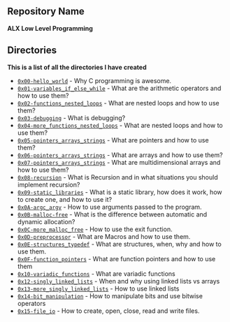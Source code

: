 ## Repository Name

**ALX Low Level Programming**

## Directories

**This is a list of all the directories I have created**

* [`0x00-hello_world`](https://github.com/Polarthebear/alx-low_level_programming/tree/master/0x00-hello_world/README.md) - Why C programming is awesome.
* [`0x01-variables_if_else_while`](https://github.com/Polarthebear/alx-low_level_programming/tree/master/0x01-variables_if_else_while/README.md) - What are the arithmetic operators and how to use them?
* [`0x02-functions_nested_loops`](https://github.com/Polarthebear/alx-low_level_programming/tree/master/0x02-functions_nested_loops/README.md) - What are nested loops and how to use them?
* [`0x03-debugging`](https://github.com/Polarthebear/alx-low_level_programming/tree/master/0x03-debugging/README.md) - What is debugging?
* [`0x04-more_functions_nested_loops`](https://github.com/Polarthebear/alx-low_level_programming/tree/master/0x04-more_functions_nested_loops/README.md) - What are nested loops and how to use them?
* [`0x05-pointers_arrays_strings`](https://github.com/Polarthebear/alx-low_level_programming/tree/master/0x05-pointers_arrays_strings/README.md) - What are pointers and how to use them?
* [`0x06-pointers_arrays_strings`](https://github.com/Polarthebear/alx-low_level_programming/tree/master/0x06-pointers_arrays_strings/README.md) - What are arrays and how to use them?
* [`0x07-pointers_arrays_strings`](https://github.com/Polarthebear/alx-low_level_programming/tree/master/0x07-pointers_arrays_strings/README.md) - What are multidimensional arrays and how to use them?
* [`0x08-recursion`](https://github.com/Polarthebear/alx-low_level_programming/blob/master/0x08-recursion/README.md) - What is Recursion and in what situations you should implement recursion?
* [`0x09-static_libraries`](https://github.com/Polarthebear/alx-low_level_programming/blob/master/0x09-static_libraries/README.md) - What is a static library, how does it work, how to create one, and how to use it?
* [`0x0A-argc_argv`](https://github.com/Polarthebear/alx-low_level_programming/blob/master/0x0A-argc_argv/README.md) - How to use arguments passed to the program.
* [`0x0B-malloc-free`](https://github.com/Polarthebear/alx-low_level_programming/blob/master/0x0B-malloc_free/README.md) - What is the difference between automatic and dynamic allocation?
* [`0x0C-more_malloc_free`](https://github.com/Polarthebear/alx-low_level_programming/blob/master/0x0C-more_malloc_free/README.md) - How to use the exit function.
* [`0x0D-preprocessor`](https://github.com/Polarthebear/alx-low_level_programming/blob/master/0x0D-preprocessor/README.md) - What are Macros and how to use them.
* [`0x0E-structures_typedef`](https://github.com/Polarthebear/alx-low_level_programming/blob/master/0x0E-structures_typedef/README.md) - What are structures, when, why and how to use them.
* [`0x0F-function_pointers`](https://github.com/Polarthebear/alx-low_level_programming/blob/master/0x0F-function_pointers/README.md) - What are function pointers and how to use them
* [`0x10-variadic_functions`](https://github.com/Polarthebear/alx-low_level_programming/blob/master/0x10-variadic_functions/README.md) - What are variadic functions
* [`0x12-singly_linked_lists`](https://github.com/Polarthebear/alx-low_level_programming/blob/master/0x12-singly_linked_lists/README.md) - When and why using linked lists vs arrays
* [`0x13-more_singly_linked_lists`](https://github.com/Polarthebear/alx-low_level_programming/blob/master/0x13-more_singly_linked_lists/README.md) - How to use linked lists
* [`0x14-bit_manipulation`](https://github.com/Polarthebear/alx-low_level_programming/blob/master/0x14-bit_manipulation/README.md) - How to manipulate bits and use bitwise operators
* [`0x15-file_io`](https://github.com/Polarthebear/alx-low_level_programming/blob/master/0x15-file_io/README.md) - How to create, open, close, read and write files.
